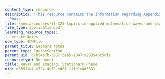 ```yaml
---
content_type: resource
description: 'This resource contains the information regarding Appendix C: Stationary
  Phase.'
file: /media/courses/18-325-topics-in-applied-mathematics-waves-and-imaging-fall-2015/d889f5a7e7244d13ed811f1e1e4d5831_MIT18_325F15_Appendix_C.pdf
file_type: application/pdf
learning_resource_types:
- Lecture Notes
ocw_type: OCWFile
parent_title: Lecture Notes
parent_type: CourseSection
parent_uid: d7b54e7b-c987-5ea5-1847-929354bc5dfa
resourcetype: Document
title: Waves and Imaging, Stationary Phase
uid: d889f5a7-e724-4d13-ed81-1f1e1e4d5831
---
```

